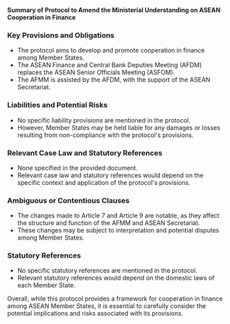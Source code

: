 **Summary of Protocol to Amend the Ministerial Understanding on ASEAN Cooperation in Finance**

### **Key Provisions and Obligations**

*   The protocol aims to develop and promote cooperation in finance among Member States.
*   The ASEAN Finance and Central Bank Deputies Meeting (AFDM) replaces the ASEAN Senior Officials Meeting (ASFOM).
*   The AFMM is assisted by the AFDM, with the support of the ASEAN Secretariat.

### **Liabilities and Potential Risks**

*   No specific liability provisions are mentioned in the protocol.
*   However, Member States may be held liable for any damages or losses resulting from non-compliance with the protocol's provisions.

### **Relevant Case Law and Statutory References**

*   None specified in the provided document.
*   Relevant case law and statutory references would depend on the specific context and application of the protocol's provisions.

### **Ambiguous or Contentious Clauses**

*   The changes made to Article 7 and Article 9 are notable, as they affect the structure and function of the AFMM and ASEAN Secretariat.
*   These changes may be subject to interpretation and potential disputes among Member States.

### **Statutory References**

*   No specific statutory references are mentioned in the protocol.
*   Relevant statutory references would depend on the domestic laws of each Member State.

Overall, while this protocol provides a framework for cooperation in finance among ASEAN Member States, it is essential to carefully consider the potential implications and risks associated with its provisions.